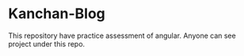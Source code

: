 # Kanchan-Blog
This repository have practice assessment of angular. Anyone can see project under this repo.
